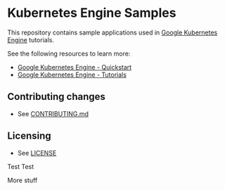 # Kubernetes Engine Samples

This repository contains sample applications used in
[Google Kubernetes Engine](https://cloud.google.com/kubernetes-engine/) tutorials.

See the following resources to learn more:

- [Google Kubernetes Engine - Quickstart](https://cloud.google.com/kubernetes-engine/docs/quickstart)
- [Google Kubernetes Engine - Tutorials](https://cloud.google.com/kubernetes-engine/docs/tutorials)

## Contributing changes

* See [CONTRIBUTING.md](CONTRIBUTING.md)

## Licensing

* See [LICENSE](LICENSE)


Test Test 


More stuff
